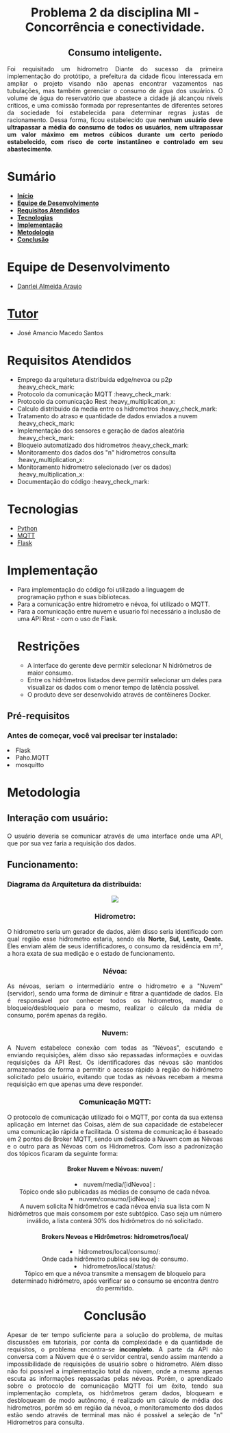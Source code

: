 <div id="inicio">
    <h1 id="titulo" align="center"> Problema 2 da disciplina MI - Concorrência e conectividade.</h1>
	<h2 id="titulo" align="center"> Consumo inteligente.</h1>
	<p id="descricao" align="justify">
    Foi requisitado um hidrometro Diante do sucesso da primeira implementação do protótipo, a prefeitura da cidade ficou interessada 
    em  ampliar  o  projeto  visando  não  apenas  encontrar  vazamentos  nas  tubulações,  mas  também  gerenciar  o 
    consumo de água dos usuários. O volume de água do reservatório que abastece a cidade já alcançou níveis 
    críticos, e uma comissão formada por representantes de diferentes setores da sociedade foi estabelecida para 
    determinar  regras  justas  de  racionamento.  Dessa  forma,  ficou  estabelecido  que  <b>nenhum  usuário  deve 
    ultrapassar a média do consumo de todos os usuários</b>, <b>nem ultrapassar um valor máximo em metros cúbicos 
    durante um certo período estabelecido</b>, <b>com risco de corte instantâneo e controlado em seu abastecimento</b>.     
    </p>
</div>

<div id="sumario">
    <h1>Sumário</h1>
	<ul>
		<li><a href="#inicio"> <b>Início</b></li>
        <li><a href="#equipe"> <b>Equipe de Desenvolvimento</b></li>
        <li><a href="#requisitos"> <b>Requisitos Atendidos</b> </a> </li>
		<li><a href="#tecnologias"> <b>Tecnologias</b> </a></li>
		<li><a href="#implementacao"> <b>Implementação</b> </a> </li>
        <li><a href="#metodologia"> <b>Metodologia</b> </a> </li>
        <li><a href="#conclusao"> <b>Conclusão</b> </a> </li>
	</ul>	
</div>

<div id="equipe">
    <h1>Equipe de Desenvolvimento</h1>
    <ul>
		<li><a href="https://github.com/danrleiaraujo"> Danrlei Almeida Araujo</li>
	</ul>
    <h1>Tutor</h1>
    <ul>
        <li><a>José Amancio Macedo Santos</a></li>
    </ul>
</div>

<div id="requisitos">
    <h1>Requisitos Atendidos</h1>
	<ul>
		<li>Emprego da arquitetura distribuida edge/nevoa ou p2p :heavy_check_mark:</li>
		<li>Protocolo da comunicação MQTT :heavy_check_mark:</li>
		<li>Protocolo da comunicação Rest :heavy_multiplication_x:</li>
		<li>Calculo distribuido da media entre os hidrometros :heavy_check_mark:</li>
		<li>Tratamento do atraso e quantidade de dados enviados a nuvem :heavy_check_mark:</li>
		<li>Implementação dos sensores e geração de dados aleatória :heavy_check_mark:</li>		
		<li>Bloqueio automatizado dos hidrometros :heavy_check_mark:</li>
		<li>Monitoramento dos dados dos "n" hidrometros consulta :heavy_multiplication_x:</li>
		<li>Monitoramento hidrometro selecionado (ver os dados) :heavy_multiplication_x:</li>
		<li>Documentação do código :heavy_check_mark:</li>
	</ul>
</div>

<div id="tecnologias">
	<h1> Tecnologias </h1>
	<ul>
        <li><a href="https://www.python.org/">Python</a></li>
		<li><a href="https://mqtt.org/">MQTT</a></li>
		<li><a href="https://flask.palletsprojects.com/en/2.2.x/">Flask</a></li>
	</ul>	


<div id="implementacao">
	<h1>Implementação</h1>
	<ul><p align="justify"> 
    	<li> Para implementação do código foi utilizado a linguagem de programação python e suas bibliotecas.</li>
		<li> Para a comunicação entre hidrometro e névoa, foi utilizado o MQTT.</li>
		<li> Para a comunicação entre nuvem e usuario foi necessário a inclusão de uma API Rest - com o uso de Flask.</li>
    <p> 
	<h1>Restrições</h1>
		<ul><p align="justify"> 
    	<li> A interface do gerente deve permitir selecionar N hidrômetros de maior consumo.</li>
		<li> Entre os hidrômetros listados deve permitir selecionar um deles para visualizar os dados com o menor tempo de latência possível.</li>
		<li> O produto deve ser desenvolvido através de contêineres Docker.</li>
    <p> 
</div>	
	
<h2>Pré-requisitos</h2>
<h3>Antes de começar, você vai precisar ter instalado:</h3>
<li>Flask</li>
<li>Paho.MQTT</li>
<li>mosquitto</li>

<div id="metodologia">
	<h1>Metodologia</h1>
	<h2><p><b>Interação com usuário:</b></p></h2>
	<p align="justify"> 
        O usuário deveria se comunicar através de uma interface onde uma API, que por sua vez faria a requisição dos dados.
    <p> 
	<h2><p><b>Funcionamento:</b></p></h2>
	<h3><p><b>Diagrama da Arquitetura da distribuida:</b></p></h3>
	<div align="center"> 
	<img src= "https://github.com/danrleiaraujo/MI_Concorrencia_e_Conectividade/blob/main/Problema%202/static/DiagramaConcorrenciaP2.png">
	<div>
	<h3><p><b>Hidrometro:</b></p></h3>
	<p align="justify"> 
        O hidrometro seria um gerador de dados, além disso seria identificado com qual região esse hidrometro estaria, sendo ela <b>Norte, Sul, Leste, Oeste.</b> Eles enviam além de seus identificadores, o consumo da residência em m³, a hora exata de sua medição e o estado de funcionamento.
    <p>
	<h3><p><b>Névoa:</b></p></h3>
	<p align="justify"> 
		As névoas, seriam o intermediário entre o hidrometro e a "Nuvem" (servidor), sendo uma forma de diminuir e fitrar a quantidade de dados. Ela é responsável por conhecer todos os hidrometros, mandar o bloqueio/desbloqueio para o mesmo, realizar o cálculo da média de consumo, porém apenas da região.
    <p>
	<h3><p><b>Nuvem:</b></p></h3>
	<p align="justify"> 
		A Nuvem estabelece conexão com todas as "Névoas", escutando e enviando requisições, além disso são repassadas informações e ouvidas requisições da API Rest.  Os identificadores das névoas são mantidos armazenados de forma a permitir o acesso rápido à região do hidrômetro solicitado pelo usuário, evitando que todas as névoas recebam a mesma requisição em que apenas uma deve responder.
    <p>	
	<h3><p><b>Comunicação MQTT:</b></p></h3>
	<p align="justify"> 
		O protocolo de comunicação utilizado foi o MQTT, por conta da sua extensa aplicação em Internet das Coisas, além de sua capacidade de estabelecer uma comunicação rápida e facilitada.
		O sistema de comunicação é baseado em 2 pontos de Broker MQTT, sendo um dedicado a Nuvem com as Névoas e o outro para as Névoas com os Hidrometros. Com isso a padronização dos tópicos ficaram da seguinte forma:
		<h4>Broker Nuvem e Névoas: nuvem/ </h4>
		<li>nuvem/media/[idNevoa] : </li>
		Tópico onde são publicadas as médias de consumo de cada névoa.
		<li>nuvem/consumo/[idNevoa] : </li>		
		A nuvem solicita N hidrômetros e cada névoa envia sua lista com N hidrômetros que mais consomem por este subtópico. Caso seja um número inválido, a lista conterá 30% dos hidrômetros do nó solicitado.
		<h4>Brokers Nevoas e Hidrômetros: hidrometros/local/ </h4>
		<li>hidrometros/local/consumo/:</li>	
		Onde cada hidrômetro publica seu log de consumo.
		<li>hidrometros/local/status/:</li>
		Tópico em que a névoa transmite a mensagem de bloqueio para determinado hidrômetro, após verificar se o consumo se encontra dentro do permitido.
    <p>
</div>

<div id="conclusao">
	<h1>Conclusão</h1>
	<p align="justify"> 
	Apesar de ter tempo suficiente para a solução do problema, de muitas discussões em tutoriais, por conta da complexidade e da quantidade de requisitos, o problema encontra-se <b>incompleto.</b> A parte da API não conversa com a Núvem que é o servidor central, sendo assim mantendo a impossibilidade de requisições de usuário sobre o hidrometro. Além disso não foi possível a implementação total da núvem, onde a mesma apenas escuta as informações repassadas pelas névoas. Porém, o aprendizado sobre o protocolo de comunicação MQTT foi um êxito, tendo sua implementação completa, os hidrômetros geram dados, bloqueam e desbloqueam de modo autônomo, é realizado um cálculo de média dos hidrometros, porém só em região da névoa, o monitoramemento dos dados estão sendo através de terminal mas não é possível a seleção de "n" Hidrometros para consulta. 
    <p>
</div>

